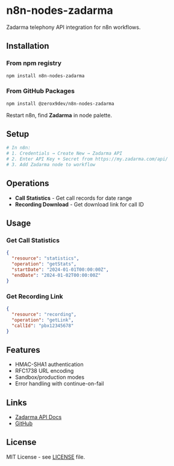 # n8n-nodes-zadarma

Zadarma telephony API integration for n8n workflows.

## Installation

### From npm registry
```bash
npm install n8n-nodes-zadarma
```

### From GitHub Packages
```bash
npm install @zerox9dev/n8n-nodes-zadarma
```

Restart n8n, find **Zadarma** in node palette.

## Setup

```bash
# In n8n:
# 1. Credentials → Create New → Zadarma API
# 2. Enter API Key + Secret from https://my.zadarma.com/api/
# 3. Add Zadarma node to workflow
```

## Operations

- **Call Statistics** - Get call records for date range
- **Recording Download** - Get download link for call ID

## Usage

### Get Call Statistics
```json
{
  "resource": "statistics",
  "operation": "getStats", 
  "startDate": "2024-01-01T00:00:00Z",
  "endDate": "2024-01-02T00:00:00Z"
}
```

### Get Recording Link
```json
{
  "resource": "recording",
  "operation": "getLink",
  "callId": "pbx12345678"
}
```

## Features

- HMAC-SHA1 authentication
- RFC1738 URL encoding
- Sandbox/production modes
- Error handling with continue-on-fail

## Links

- [Zadarma API Docs](https://zadarma.com/en/support/api/)
- [GitHub](https://github.com/zerox9dev/zadarma-api)

## License

MIT License - see [LICENSE](LICENSE) file.
